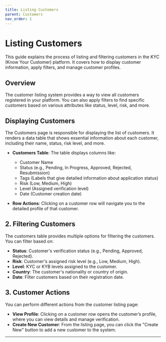 ```yaml
---
title: Listing Customers
parent: Customers
nav_order: 1
---
```


# Listing Customers

This guide explains the process of listing and filtering customers in the KYC (Know Your Customer) platform. It covers how to display customer information, apply filters, and manage customer profiles.

## Overview

The customer listing system provides a way to view all customers registered in your platform. You can also apply filters to find specific customers based on various attributes like status, level, risk, and more.

## Displaying Customers

The Customers page is responsible for displaying the list of customers. It renders a data table that shows essential information about each customer, including their name, status, risk level, and more.

- **Customers Table**: The table displays columns like:
  - Customer Name
  - Status (e.g., Pending, In Progress, Approved, Rejected, Resubmission)
  - Tags (Labels that give detailed information about application status)
  - Risk (Low, Medium, High)
  - Level (Assigned verification level)
  - Date (Customer creation date)

- **Row Actions**: Clicking on a customer row will navigate you to the detailed profile of that customer.


## 2. Filtering Customers

The customers table provides multiple options for filtering the customers. You can filter based on:

- **Status**: Customer's verification status (e.g., Pending, Approved, Rejected).
- **Risk**: Customer's assigned risk level (e.g., Low, Medium, High).
- **Level**: KYC or KYB levels assigned to the customer.
- **Country**: The customer's nationality or country of origin.
- **Date**: Filter customers based on their registration date.


## 3. Customer Actions

You can perform different actions from the customer listing page:
- **View Profile**: Clicking on a customer row opens the customer’s profile, where you can view details and manage verification.
- **Create New Customer**: From the listing page, you can click the "Create New" button to add a new customer to the system.

---